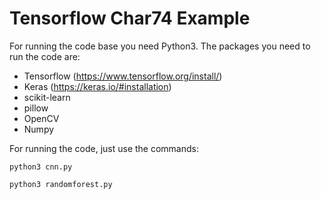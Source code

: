 # Tensorflow Char74 Example

For running the code base you need Python3. The packages you need to run the code are:

- Tensorflow (https://www.tensorflow.org/install/)
- Keras (https://keras.io/#installation)
- scikit-learn
- pillow
- OpenCV
- Numpy

For running the code, just use the commands:

`python3 cnn.py`

`python3 randomforest.py`
